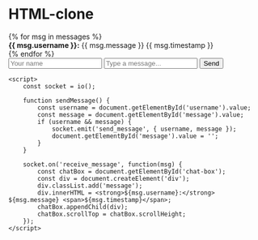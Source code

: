 # HTML-clone
<!DOCTYPE html>
<html>
<head>
    <title>WhatsApp Clone</title>
    <link rel="stylesheet" href="/static/style.css">
    <script src="https://cdn.socket.io/4.7.2/socket.io.min.js"></script>
</head>
<body>
    <div id="chat-container">
        <div id="chat-box">
            {% for msg in messages %}
                <div class="message"><strong>{{ msg.username }}:</strong> {{ msg.message }} <span>{{ msg.timestamp }}</span></div>
            {% endfor %}
        </div>
        <input type="text" id="username" placeholder="Your name" />
        <input type="text" id="message" placeholder="Type a message..." />
        <button onclick="sendMessage()">Send</button>
    </div>

    <script>
        const socket = io();

        function sendMessage() {
            const username = document.getElementById('username').value;
            const message = document.getElementById('message').value;
            if (username && message) {
                socket.emit('send_message', { username, message });
                document.getElementById('message').value = '';
            }
        }

        socket.on('receive_message', function(msg) {
            const chatBox = document.getElementById('chat-box');
            const div = document.createElement('div');
            div.classList.add('message');
            div.innerHTML = <strong>${msg.username}:</strong> ${msg.message} <span>${msg.timestamp}</span>;
            chatBox.appendChild(div);
            chatBox.scrollTop = chatBox.scrollHeight;
        });
    </script>
</body>
</html>

